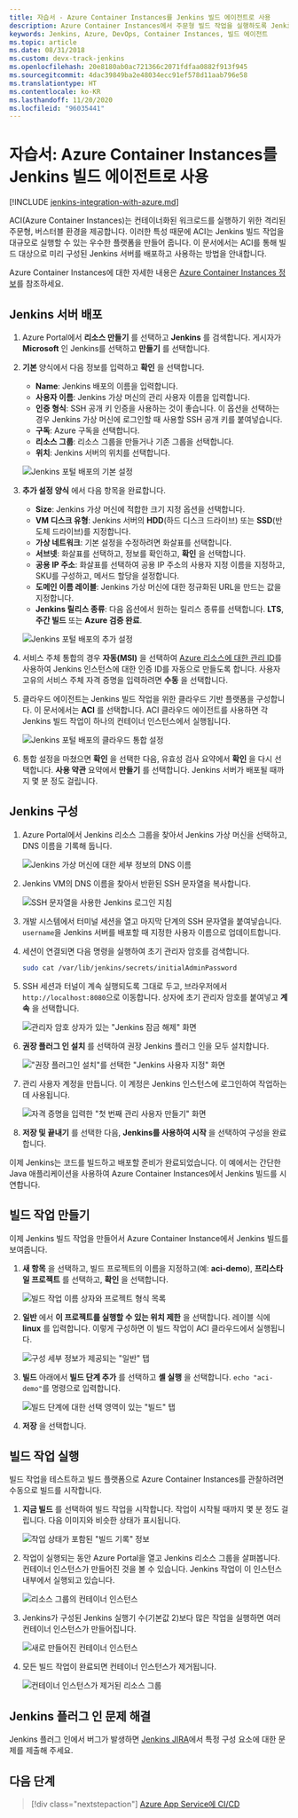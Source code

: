 ```yaml
---
title: 자습서 - Azure Container Instances를 Jenkins 빌드 에이전트로 사용
description: Azure Container Instances에서 주문형 빌드 작업을 실행하도록 Jenkins 서버를 구성하는 방법을 알아봅니다.
keywords: Jenkins, Azure, DevOps, Container Instances, 빌드 에이전트
ms.topic: article
ms.date: 08/31/2018
ms.custom: devx-track-jenkins
ms.openlocfilehash: 20e8180ab0ac721366c2071fdfaa0882f913f945
ms.sourcegitcommit: 4dac39849ba2e48034ecc91ef578d11aab796e58
ms.translationtype: HT
ms.contentlocale: ko-KR
ms.lasthandoff: 11/20/2020
ms.locfileid: "96035441"
---
```

# <a name="tutorial-use-azure-container-instances-as-a-jenkins-build-agent"></a>자습서: Azure Container Instances를 Jenkins 빌드 에이전트로 사용

[!INCLUDE [jenkins-integration-with-azure.md](includes/jenkins-integration-with-azure.md)]

ACI(Azure Container Instances)는 컨테이너화된 워크로드를 실행하기 위한 격리된 주문형, 버스터블 환경을 제공합니다. 이러한 특성 때문에 ACI는 Jenkins 빌드 작업을 대규모로 실행할 수 있는 우수한 플랫폼을 만들어 줍니다. 이 문서에서는 ACI를 통해 빌드 대상으로 미리 구성된 Jenkins 서버를 배포하고 사용하는 방법을 안내합니다.

Azure Container Instances에 대한 자세한 내용은 [Azure Container Instances 정보](/azure/container-instances/container-instances-overview)를 참조하세요.

## <a name="deploy-a-jenkins-server"></a>Jenkins 서버 배포

1. Azure Portal에서 **리소스 만들기** 를 선택하고 **Jenkins** 를 검색합니다. 게시자가 **Microsoft** 인 Jenkins를 선택하고 **만들기** 를 선택합니다.

2. **기본** 양식에서 다음 정보를 입력하고 **확인** 을 선택합니다.

   - **Name**: Jenkins 배포의 이름을 입력합니다.
   - **사용자 이름**: Jenkins 가상 머신의 관리 사용자 이름을 입력합니다.
   - **인증 형식**: SSH 공개 키 인증을 사용하는 것이 좋습니다. 이 옵션을 선택하는 경우 Jenkins 가상 머신에 로그인할 때 사용할 SSH 공개 키를 붙여넣습니다.
   - **구독**: Azure 구독을 선택합니다.
   - **리소스 그룹**: 리소스 그룹을 만들거나 기존 그룹을 선택합니다.
   - **위치**: Jenkins 서버의 위치를 선택합니다.

   ![Jenkins 포털 배포의 기본 설정](./media/azure-container-instances-as-jenkins-build-agent/jenkins-portal-01.png)

3. **추가 설정 양식** 에서 다음 항목을 완료합니다.

   - **Size**: Jenkins 가상 머신에 적합한 크기 지정 옵션을 선택합니다.
   - **VM 디스크 유형**: Jenkins 서버의 **HDD**(하드 디스크 드라이브) 또는 **SSD**(반도체 드라이브)를 지정합니다.
   - **가상 네트워크**: 기본 설정을 수정하려면 화살표를 선택합니다.
   - **서브넷**: 화살표를 선택하고, 정보를 확인하고, **확인** 을 선택합니다.
   - **공용 IP 주소**: 화살표를 선택하여 공용 IP 주소의 사용자 지정 이름을 지정하고, SKU를 구성하고, 메서드 할당을 설정합니다.
   - **도메인 이름 레이블**: Jenkins 가상 머신에 대한 정규화된 URL을 만드는 값을 지정합니다.
   - **Jenkins 릴리스 종류**: 다음 옵션에서 원하는 릴리스 종류를 선택합니다. **LTS**, **주간 빌드** 또는 **Azure 검증 완료**.

   ![Jenkins 포털 배포의 추가 설정](./media/azure-container-instances-as-jenkins-build-agent/jenkins-portal-02.png)

4. 서비스 주체 통합의 경우 **자동(MSI)** 을 선택하여 [Azure 리소스에 대한 관리 ID](/azure/active-directory/managed-identities-azure-resources/overview)를 사용하여 Jenkins 인스턴스에 대한 인증 ID를 자동으로 만들도록 합니다. 사용자 고유의 서비스 주체 자격 증명을 입력하려면 **수동** 을 선택합니다.

5. 클라우드 에이전트는 Jenkins 빌드 작업을 위한 클라우드 기반 플랫폼을 구성합니다. 이 문서에서는 **ACI** 를 선택합니다. ACI 클라우드 에이전트를 사용하면 각 Jenkins 빌드 작업이 하나의 컨테이너 인스턴스에서 실행됩니다.

   ![Jenkins 포털 배포의 클라우드 통합 설정](./media/azure-container-instances-as-jenkins-build-agent/jenkins-portal-03.png)

6. 통합 설정을 마쳤으면 **확인** 을 선택한 다음, 유효성 검사 요약에서 **확인** 을 다시 선택합니다. **사용 약관** 요약에서 **만들기** 를 선택합니다. Jenkins 서버가 배포될 때까지 몇 분 정도 걸립니다.

## <a name="configure-jenkins"></a>Jenkins 구성

1. Azure Portal에서 Jenkins 리소스 그룹을 찾아서 Jenkins 가상 머신을 선택하고, DNS 이름을 기록해 둡니다.

   ![Jenkins 가상 머신에 대한 세부 정보의 DNS 이름](./media/azure-container-instances-as-jenkins-build-agent/jenkins-portal-fqdn.png)

2. Jenkins VM의 DNS 이름을 찾아서 반환된 SSH 문자열을 복사합니다.

   ![SSH 문자열을 사용한 Jenkins 로그인 지침](./media/azure-container-instances-as-jenkins-build-agent/jenkins-portal-04.png)

3. 개발 시스템에서 터미널 세션을 열고 마지막 단계의 SSH 문자열을 붙여넣습니다. `username`을 Jenkins 서버를 배포할 때 지정한 사용자 이름으로 업데이트합니다.

4. 세션이 연결되면 다음 명령을 실행하여 초기 관리자 암호를 검색합니다.

   ```bash
   sudo cat /var/lib/jenkins/secrets/initialAdminPassword
   ```

5. SSH 세션과 터널이 계속 실행되도록 그대로 두고, 브라우저에서 `http://localhost:8080`으로 이동합니다. 상자에 초기 관리자 암호를 붙여넣고 **계속** 을 선택합니다.

   ![관리자 암호 상자가 있는 "Jenkins 잠금 해제" 화면](./media/azure-container-instances-as-jenkins-build-agent/jenkins-portal-05.png)

6. **권장 플러그 인 설치** 를 선택하여 권장 Jenkins 플러그 인을 모두 설치합니다.

   !["권장 플러그인 설치"를 선택한 "Jenkins 사용자 지정" 화면](./media/azure-container-instances-as-jenkins-build-agent/jenkins-portal-06.png)

7. 관리 사용자 계정을 만듭니다. 이 계정은 Jenkins 인스턴스에 로그인하여 작업하는 데 사용됩니다.

   ![자격 증명을 입력한 "첫 번째 관리 사용자 만들기" 화면](./media/azure-container-instances-as-jenkins-build-agent/jenkins-portal-07.png)

8. **저장 및 끝내기** 를 선택한 다음, **Jenkins를 사용하여 시작** 을 선택하여 구성을 완료합니다.

이제 Jenkins는 코드를 빌드하고 배포할 준비가 완료되었습니다. 이 예에서는 간단한 Java 애플리케이션을 사용하여 Azure Container Instances에서 Jenkins 빌드를 시연합니다.

## <a name="create-a-build-job"></a>빌드 작업 만들기

이제 Jenkins 빌드 작업을 만들어서 Azure Container Instance에서 Jenkins 빌드를 보여줍니다.

1. **새 항목** 을 선택하고, 빌드 프로젝트의 이름을 지정하고(예: **aci-demo**), **프리스타일 프로젝트** 를 선택하고, **확인** 을 선택합니다.

   ![빌드 작업 이름 상자와 프로젝트 형식 목록](./media/azure-container-instances-as-jenkins-build-agent/jenkins-new-job.png)

2. **일반** 에서 **이 프로젝트를 실행할 수 있는 위치 제한** 을 선택합니다. 레이블 식에 **linux** 를 입력합니다. 이렇게 구성하면 이 빌드 작업이 ACI 클라우드에서 실행됩니다.

   ![구성 세부 정보가 제공되는 "일반" 탭](./media/azure-container-instances-as-jenkins-build-agent/jenkins-job-01.png)

3. **빌드** 아래에서 **빌드 단계 추가** 를 선택하고 **셸 실행** 을 선택합니다. `echo "aci-demo"`를 명령으로 입력합니다.

   ![빌드 단계에 대한 선택 영역이 있는 "빌드" 탭](./media/azure-container-instances-as-jenkins-build-agent/jenkins-job-02.png)

5. **저장** 을 선택합니다.

## <a name="run-the-build-job"></a>빌드 작업 실행

빌드 작업을 테스트하고 빌드 플랫폼으로 Azure Container Instances를 관찰하려면 수동으로 빌드를 시작합니다.

1. **지금 빌드** 를 선택하여 빌드 작업을 시작합니다. 작업이 시작될 때까지 몇 분 정도 걸립니다. 다음 이미지와 비슷한 상태가 표시됩니다.

   ![작업 상태가 포함된 "빌드 기록" 정보](./media/azure-container-instances-as-jenkins-build-agent/jenkins-job-status.png)

2. 작업이 실행되는 동안 Azure Portal을 열고 Jenkins 리소스 그룹을 살펴봅니다. 컨테이너 인스턴스가 만들어진 것을 볼 수 있습니다. Jenkins 작업이 이 인스턴스 내부에서 실행되고 있습니다.

   ![리소스 그룹의 컨테이너 인스턴스](./media/azure-container-instances-as-jenkins-build-agent/jenkins-aci.png)

3. Jenkins가 구성된 Jenkins 실행기 수(기본값 2)보다 많은 작업을 실행하면 여러 컨테이너 인스턴스가 만들어집니다.

   ![새로 만들어진 컨테이너 인스턴스](./media/azure-container-instances-as-jenkins-build-agent/jenkins-aci-multi.png)

4. 모든 빌드 작업이 완료되면 컨테이너 인스턴스가 제거됩니다.

   ![컨테이너 인스턴스가 제거된 리소스 그룹](./media/azure-container-instances-as-jenkins-build-agent/jenkins-aci-none.png)

## <a name="troubleshooting-the-jenkins-plugin"></a>Jenkins 플러그 인 문제 해결

Jenkins 플러그 인에서 버그가 발생하면 [Jenkins JIRA](https://issues.jenkins-ci.org/)에서 특정 구성 요소에 대한 문제를 제출해 주세요.

## <a name="next-steps"></a>다음 단계

> [!div class="nextstepaction"]
> [Azure App Service에 CI/CD](/azure/jenkins/tutorial-jenkins-deploy-web-app-azure-app-service)